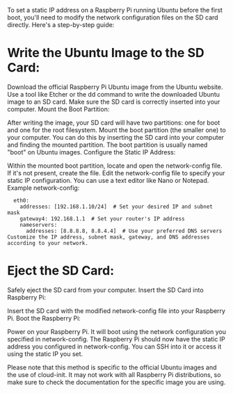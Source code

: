 To set a static IP address on a Raspberry Pi running Ubuntu before the first boot, you'll need to modify the network configuration files on the SD card directly. Here's a step-by-step guide:

# Write the Ubuntu Image to the SD Card:

Download the official Raspberry Pi Ubuntu image from the Ubuntu website.
Use a tool like Etcher or the dd command to write the downloaded Ubuntu image to an SD card. Make sure the SD card is correctly inserted into your computer.
Mount the Boot Partition:

After writing the image, your SD card will have two partitions: one for boot and one for the root filesystem.
Mount the boot partition (the smaller one) to your computer. You can do this by inserting the SD card into your computer and finding the mounted partition. The boot partition is usually named "boot" on Ubuntu images.
Configure the Static IP Address:

Within the mounted boot partition, locate and open the network-config file. If it's not present, create the file.
Edit the network-config file to specify your static IP configuration. You can use a text editor like Nano or Notepad.
Example network-config:

```
  eth0:
    addresses: [192.168.1.10/24]  # Set your desired IP and subnet mask
    gateway4: 192.168.1.1  # Set your router's IP address
    nameservers:
      addresses: [8.8.8.8, 8.8.4.4]  # Use your preferred DNS servers
Customize the IP address, subnet mask, gateway, and DNS addresses according to your network.
```
# Eject the SD Card:

Safely eject the SD card from your computer.
Insert the SD Card into Raspberry Pi:

Insert the SD card with the modified network-config file into your Raspberry Pi.
Boot the Raspberry Pi:

Power on your Raspberry Pi. It will boot using the network configuration you specified in network-config.
The Raspberry Pi should now have the static IP address you configured in network-config. You can SSH into it or access it using the static IP you set.

Please note that this method is specific to the official Ubuntu images and the use of cloud-init. It may not work with all Raspberry Pi distributions, so make sure to check the documentation for the specific image you are using.
